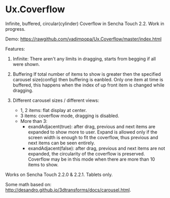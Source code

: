 Ux.Coverflow
============

Infinite, buffered, circular(cylinder) Coverflow in Sencha Touch 2.2. Work in progress.

Demo: https://rawgithub.com/vadimpopa/Ux.Coverflow/master/index.html

Features:
1. Infinite:
	There aren't any limits in dragging, starts from begging if all were shown.

2. Buffering
	If total number of items to show is greater then the specified carousel size(config) then buffering is eanbled. Only one item at time is buffered, this happens when the index of up front item is changed while dragging.


3. Different carousel sizes / different views:
	- 1, 2 items: flat display at center.
	- 3 items: coverflow mode, dragging is disabled.
	- More than 3:
		- exandAdjacent(true): after drag, previous and next items are expanded to show more to user. Expand is allowed only if the screen width is enough to fit the coverflow, thus previous and next items can be seen entirely.
		- exandAdjacent(false): after drag, previous and next items are not expanded, the circularity of the coverflow is preserved. Coverflow may be in this mode when there are more than 10 items to show.
  
Works on Sencha Touch 2.2.0 & 2.2.1.
Tablets only.

Some math based on: http://desandro.github.io/3dtransforms/docs/carousel.html.

